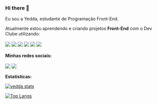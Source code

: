   ### Hi there 👋

Eu sou a Yedda, estudante de Programação Front-End.
<br>

Atualmente estou aprendendo e criando projetos <strong>Front-End</strong> com o Dev Clube utilizando:
<br> <br>
 <img src="https://img.shields.io/badge/HTML5-E34F26?style=for-the-badge&logo=html5&logoColor=white" /> 
 <img src="https://img.shields.io/badge/CSS3-1572B6?style=for-the-badge&logo=css3&logoColor=white" />
 <img src="https://img.shields.io/badge/JavaScript-F7DF1E?style=for-the-badge&logo=javascript&logoColor=black" />
 <img src="https://img.shields.io/badge/Node.js-43853D?style=for-the-badge&logo=node.js&logoColor=white" />
 <img src="https://img.shields.io/badge/React-20232A?style=for-the-badge&logo=react&logoColor=61DAFB" />
 <img src="https://img.shields.io/badge/java-E34F26?style=for-the-badge&logo=java&logocolor=yellow" />
 <br><br>
 <strong>Minhas redes sociais:</strong>
 <br><br>
 <a href="https://www.instagram.com/yeddacamps/" target="_blank"><img src="https://img.shields.io/badge/Instagram-E4405F?style=for-the-badge&logo=instagram&logoColor=white" /></a> <a href="https://www.linkedin.com/in/yedda-leticia-campos-716a98242?lipi=urn%3Ali%3Apage%3Ad_flagship3_profile_view_base_contact_details%3BfvCJ%2F3bSTs6Hkkf5gfL9cQ%3D%3D" target="_blank"><img src="https://img.shields.io/badge/LinkedIn-0077B5?style=for-the-badge&logo=linkedin&logoColor=white" /></a>

 <strong>Estatísticas:</strong>

 [![yedda stats](https://github-readme-stats.vercel.app/api?username=yeddacampos)](https://github.com/anuraghazra/github-readme-stats)

 [![Top Langs](https://github-readme-stats.vercel.app/api/top-langs/?username=yeddacampos)](https://github.com/anuraghazra/github-readme-stats)
 

